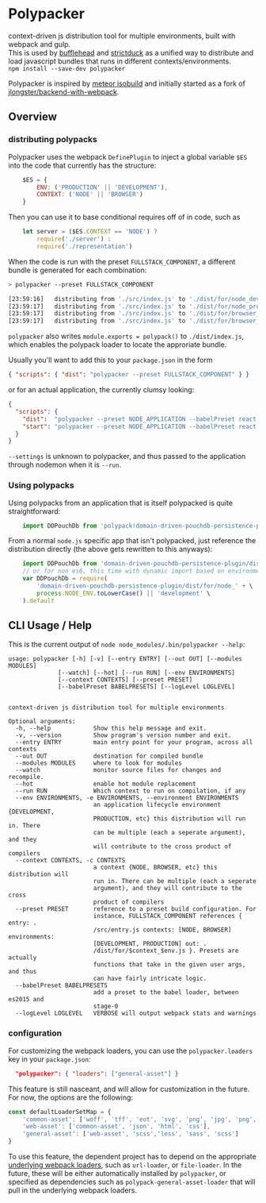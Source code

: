 # Polypacker 
context-driven js distribution tool for multiple environments, built with webpack and gulp.  
This is used by [bufflehead](https://github.com/strictduck/bufflehead) and [strictduck](https://github.com/strictduck) as a unified way to distribute and load javascript bundles that runs in different contexts/environments.  
`npm install --save-dev polypacker`  

Polypacker is inspired by [meteor isobuild](https://www.meteor.com/isobuild) and initially started as a fork of [jlongster/backend-with-webpack](https://github.com/jlongster/backend-with-webpack).

## Overview
### distributing polypacks
Polypacker uses the webpack `DefinePlugin` to inject a global variable `$ES` into the code that currently has the structure:
```javascript
    $ES = {
        ENV: ('PRODUCTION' || 'DEVELOPMENT'),
        CONTEXT: ('NODE' || 'BROWSER')
    }
```
Then you can use it to base conditional requires off of in code, such as
```javascript
    let server = ($ES.CONTEXT == 'NODE') ?
        require('./server') :
        require('./representation')
```
  
When the code is run with the preset `FULLSTACK_COMPONENT`, a different bundle is generated for each combination:
```bash
> polypacker --preset FULLSTACK_COMPONENT

[23:59:16]   distributing from './src/index.js' to './dist/for/node_development.js'
[23:59:17]   distributing from './src/index.js' to './dist/for/node_production.js'
[23:59:17]   distributing from './src/index.js' to './dist/for/browser_development.js'
[23:59:17]   distributing from './src/index.js' to './dist/for/browser_production.js'
```
`polypacker` also writes `module.exports = polypack()` to `./dist/index.js`, which enables the polypack loader to locate the approriate bundle.

Usually you'll want to add this to your `package.json` in the form
```json
{ "scripts": { "dist": "polypacker --preset FULLSTACK_COMPONENT" } }
```
or for an actual application, the currently clumsy looking:
```json
{
  "scripts": {
    "dist":  "polypacker --preset NODE_APPLICATION --babelPreset react --env PRODUCTION --run false",
    "start": "polypacker --preset NODE_APPLICATION --babelPreset react --settings conf/settings.json"
  }
}
```
`--settings` is unknown to polypacker, and thus passed to the application through nodemon when it is `--run`.

### Using polypacks
Using polypacks from an application that is itself polypacked is quite straightforward:
```javascript
    import DDPouchDb from 'polypack!domain-driven-pouchdb-persistence-plugin'
```
From a normal `node.js` specific app that isn't polypacked, just reference the distribution directly (the above gets rewritten to this anyways):
```javascript
    import DDPouchDb from 'domain-driven-pouchdb-persistence-plugin/dist/for/node_production'
    // or for non es6, this time with dynamic import based on environment
    var DDPouchDb = require(
        'domain-driven-pouchdb-persistence-plugin/dist/for/node_' + \
        process.NODE_ENV.toLowerCase() || 'development' \
    ).default
```

## CLI Usage / Help
This is the current output of `node node_modules/.bin/polypacker --help`:
```
usage: polypacker [-h] [-v] [--entry ENTRY] [--out OUT] [--modules MODULES]
              [--watch] [--hot] [--run RUN] [--env ENVIRONMENTS]
              [--context CONTEXTS] [--preset PRESET]
              [--babelPreset BABELPRESETS] [--logLevel LOGLEVEL]


context-driven js distribution tool for multiple environments

Optional arguments:
  -h, --help            Show this help message and exit.
  -v, --version         Show program's version number and exit.
  --entry ENTRY         main entry point for your program, across all contexts
  --out OUT             destination for compiled bundle
  --modules MODULES     where to look for modules
  --watch               monitor source files for changes and recompile.
  --hot                 enable hot module replacement
  --run RUN             Which context to run on compilation, if any
  --env ENVIRONMENTS, -e ENVIRONMENTS, --environment ENVIRONMENTS
                        an application lifecycle environment {DEVELOPMENT,
                        PRODUCTION, etc} this distribution will run in. There
                        can be multiple (each a seperate argument), and they
                        will contribute to the cross product of compilers
  --context CONTEXTS, -c CONTEXTS
                        a context {NODE, BROWSER, etc} this distribution will
                        run in. There can be multiple (each a seperate
                        argument), and they will contribute to the cross
                        product of compilers
  --preset PRESET       reference to a preset build configuration. For
                        instance, FULLSTACK_COMPONENT references { entry: .
                        /src/entry.js contexts: [NODE, BROWSER] environments:
                        [DEVELOPMENT, PRODUCTION] out: .
                        /dist/for/$context_$env.js }. Presets are actually
                        functions that take in the given user args, and thus
                        can have fairly intricate logic.
  --babelPreset BABELPRESETS
                        add a preset to the babel loader, between es2015 and
                        stage-0
  --logLevel LOGLEVEL   VERBOSE will output webpack stats and warnings
```

### configuration
For customizing the webpack loaders, you can use the `polypacker.loaders` key in your `package.json`: 
```json
  "polypacker": { "loaders": ["general-asset"] }
```
This feature is still nasceant, and will allow for customization in the future. For now, the options are the following:
```javascript
const defaultLoaderSetMap = {
    'common-asset': ['woff', 'tff', 'eot', 'svg', 'png', 'jpg', 'png', 'eot', 'jpg'],
    'web-asset': ['common-asset', 'json', 'html', 'css'],
    'general-asset': ['web-asset', 'scss','less', 'sass', 'scss']
}
```
To use this feature, the dependent project has to depend on the appropriate [underlying webpack loaders](https://github.com/michaeljosephrosenthal/polypacker/blob/master/src/webpacker/autoLoader.js#L26-L54), such as `url-loader`, or `file-loader`. In the future, these will be either automatically installed by `polypacker`, or specified as dependencies such as `polypack-general-asset-loader` that will pull in the underlying webpack loaders.

